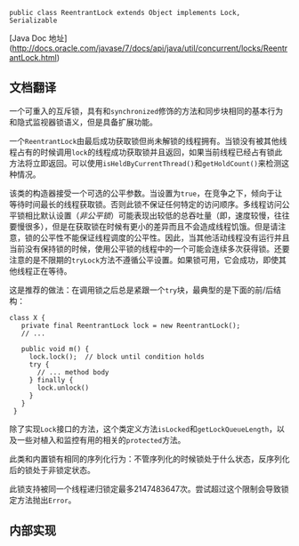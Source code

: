     public class ReentrantLock extends Object implements Lock, Serializable
	
[Java Doc 地址] (http://docs.oracle.com/javase/7/docs/api/java/util/concurrent/locks/ReentrantLock.html)

## 文档翻译

一个可重入的互斥锁，具有和`synchronized`修饰的方法和同步块相同的基本行为和隐式监视器锁语义，但是具备扩展功能。

一个`ReentrantLock`由最后成功获取锁但尚未解锁的线程拥有。当锁没有被其他线程占有的时候调用`lock`的线程成功获取锁并且返回，如果当前线程已经占有锁此方法将立即返回。可以使用`isHeldByCurrentThread()`和`getHoldCount()`来检测这种情况。

该类的构造器接受一个可选的公平参数。当设置为`true`，在竞争之下，倾向于让等待时间最长的线程获取锁。否则此锁不保证任何特定的访问顺序。多线程访问公平锁相比默认设置（_非公平锁_）可能表现出较低的总吞吐量（即，速度较慢，往往要慢很多），但是在获取锁在时候有更小的差异而且不会造成线程饥饿。但是请注意，锁的公平性不能保证线程调度的公平性。因此，当其他活动线程没有运行并且当前没有保持锁的时候，使用公平锁的线程中的一个可能会连续多次获得锁。还要注意的是不限期的`tryLock`方法不遵循公平设置。如果锁可用，它会成功，即使其他线程正在等待。


这是推荐的做法：在调用锁之后总是紧跟一个`try`块，最典型的是下面的前/后结构：

    class X {
	   private final ReentrantLock lock = new ReentrantLock();
	   // ...

	   public void m() {
		 lock.lock();  // block until condition holds
		 try {
		   // ... method body
		 } finally {
		   lock.unlock()
		 }
	   }
	 }

除了实现`Lock`接口的方法，这个类定义方法`isLocked`和`getLockQueueLength`，以及一些对植入和监控有用的相关的`protected`方法。

此类和内置锁有相同的序列化行为：不管序列化的时候锁处于什么状态，反序列化后的锁处于非锁定状态。

此锁支持被同一个线程递归锁定最多2147483647次。尝试超过这个限制会导致锁定方法抛出`Error`。

## 内部实现
